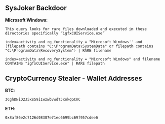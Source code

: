 ## SysJoker Backdoor

__Microsoft Windows__:
```text
This query looks for rare files downloaded and executed in these directories specifically “igfxCUIService.exe”
```

```text
index=activity and rg_functionality = "Microsoft Windows'' and (filepath contains "C:\ProgramData\SystemData" or filepath contains "C:\ProgramData\RecoverySystem") | RARE filename

index=activity and rg_functionality = "Microsoft Windows" and filename CONTAINS "igfxCUIService.exe" | RARE filepath

```

## CryptoCurrency Stealer - Wallet Addresses


__BTC__:
```text
3CghDNiD2J5xsS9i1wzwbvwdTJxokqGCmC
```

__ETH__:
```text
0x8af86e2c7126d08387e71ec6699bc69f957cdee6
```

